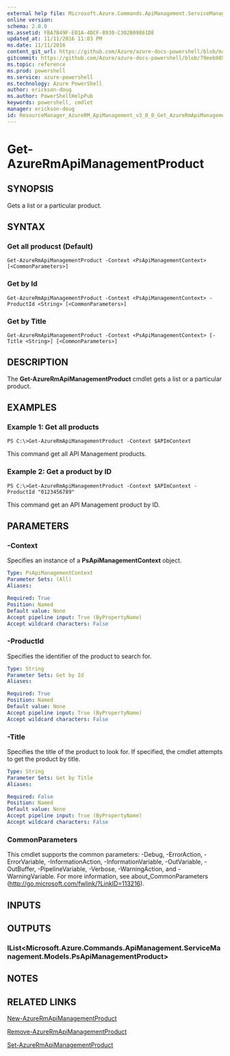 ```yaml
---
external help file: Microsoft.Azure.Commands.ApiManagement.ServiceManagement.dll-Help.xml
online version: 
schema: 2.0.0
ms.assetid: FBA7B49F-E01A-4DCF-8930-C302B09861DE
updated_at: 11/11/2016 11:03 PM
ms.date: 11/11/2016
content_git_url: https://github.com/Azure/azure-docs-powershell/blob/master/azureps-cmdlets-docs/ResourceManager/AzureRM.ApiManagement/v3.0.0/Get-AzureRmApiManagementProduct.md
gitcommit: https://github.com/Azure/azure-docs-powershell/blob/79eeb985ea480979357fb4695832a0c3d29a48bf/azureps-cmdlets-docs/ResourceManager/AzureRM.ApiManagement/v3.0.0/Get-AzureRmApiManagementProduct.md
ms.topic: reference
ms.prod: powershell
ms.service: azure-powershell
ms.technology: Azure PowerShell
author: erickson-doug
ms.author: PowerShellHelpPub
keywords: powershell, cmdlet
manager: erickson-doug
id: ResourceManager_AzureRM_ApiManagement_v3_0_0_Get_AzureRmApiManagementProduct_md
---
```


# Get-AzureRmApiManagementProduct

## SYNOPSIS
Gets a list or a particular product.

## SYNTAX

### Get all producst (Default)
```
Get-AzureRmApiManagementProduct -Context <PsApiManagementContext> [<CommonParameters>]
```

### Get by Id
```
Get-AzureRmApiManagementProduct -Context <PsApiManagementContext> -ProductId <String> [<CommonParameters>]
```

### Get by Title
```
Get-AzureRmApiManagementProduct -Context <PsApiManagementContext> [-Title <String>] [<CommonParameters>]
```

## DESCRIPTION
The **Get-AzureRmApiManagementProduct** cmdlet gets a list or a particular product.

## EXAMPLES

### Example 1: Get all products
```
PS C:\>Get-AzureRmApiManagementProduct -Context $APImContext
```

This command get all API Management products.

### Example 2: Get a product by ID
```
PS C:\>Get-AzureRmApiManagementProduct -Context $APImContext -ProductId "0123456789"
```

This command get an API Management product by ID.

## PARAMETERS

### -Context
Specifies an instance of a **PsApiManagementContext** object.

```yaml
Type: PsApiManagementContext
Parameter Sets: (All)
Aliases: 

Required: True
Position: Named
Default value: None
Accept pipeline input: True (ByPropertyName)
Accept wildcard characters: False
```

### -ProductId
Specifies the identifier of the product to search for.

```yaml
Type: String
Parameter Sets: Get by Id
Aliases: 

Required: True
Position: Named
Default value: None
Accept pipeline input: True (ByPropertyName)
Accept wildcard characters: False
```

### -Title
Specifies the title of the product to look for.
If specified, the cmdlet attempts to get the product by title.

```yaml
Type: String
Parameter Sets: Get by Title
Aliases: 

Required: False
Position: Named
Default value: None
Accept pipeline input: True (ByPropertyName)
Accept wildcard characters: False
```

### CommonParameters
This cmdlet supports the common parameters: -Debug, -ErrorAction, -ErrorVariable, -InformationAction, -InformationVariable, -OutVariable, -OutBuffer, -PipelineVariable, -Verbose, -WarningAction, and -WarningVariable. For more information, see about_CommonParameters (http://go.microsoft.com/fwlink/?LinkID=113216).

## INPUTS

## OUTPUTS

### IList<Microsoft.Azure.Commands.ApiManagement.ServiceManagement.Models.PsApiManagementProduct>

## NOTES

## RELATED LINKS

[New-AzureRmApiManagementProduct](xref:ResourceManager/AzureRM.ApiManagement/v3.0.0/New-AzureRmApiManagementProduct.md)

[Remove-AzureRmApiManagementProduct](xref:ResourceManager/AzureRM.ApiManagement/v3.0.0/Remove-AzureRmApiManagementProduct.md)

[Set-AzureRmApiManagementProduct](xref:ResourceManager/AzureRM.ApiManagement/v3.0.0/Set-AzureRmApiManagementProduct.md)


